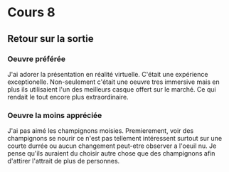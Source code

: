 # Cours 8
## Retour sur la sortie

### Oeuvre préférée
J'ai adorer la présentation en réalité virtuelle. C'était une expérience exceptionelle. Non-seulement c'était une oeuvre tres immersive mais en plus ils utilisaient l'un des meilleurs casque offert sur le marché. Ce qui rendait le tout encore plus extraordinaire.


### Oeuvre la moins appréciée
J'ai pas aimé les champignons moisies. Premierement, voir des champignons se nourir ce n'est pas tellement intéressent surtout sur une courte durrée ou aucun changement peut-etre observer a l'oeuil nu. Je pense qu'ils auraient du choisir autre chose que des champignons afin d'attirer l'attrait de plus de personnes.


